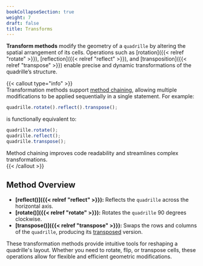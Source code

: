 ```yaml
---
bookCollapseSection: true  
weight: 7  
draft: false  
title: Transforms  
---
```


**Transform methods** modify the geometry of a `quadrille` by altering the spatial arrangement of its cells. Operations such as [rotation]({{< relref "rotate" >}}), [reflection]({{< relref "reflect" >}}), and [transposition]({{< relref "transpose" >}}) enable precise and dynamic transformations of the quadrille’s structure.  

{{< callout type="info" >}}  
Transformation methods support [method chaining](https://en.wikipedia.org/wiki/Method_chaining), allowing multiple modifications to be applied sequentially in a single statement. For example:  
```js  
quadrille.rotate().reflect().transpose();  
```  
is functionally equivalent to:  
```js  
quadrille.rotate();  
quadrille.reflect();  
quadrille.transpose();  
```  
Method chaining improves code readability and streamlines complex transformations.  
{{< /callout >}}  

## Method Overview  

- **[reflect()]({{< relref "reflect" >}}):** Reflects the `quadrille` across the horizontal axis.
- **[rotate()]({{< relref "rotate" >}}):** Rotates the `quadrille` 90 degrees clockwise.  
- **[transpose()]({{< relref "transpose" >}}):** Swaps the rows and columns of the `quadrille`, producing its [transposed](https://en.wikipedia.org/wiki/Transpose) version.  

These transformation methods provide intuitive tools for reshaping a quadrille's layout. Whether you need to rotate, flip, or transpose cells, these operations allow for flexible and efficient geometric modifications.